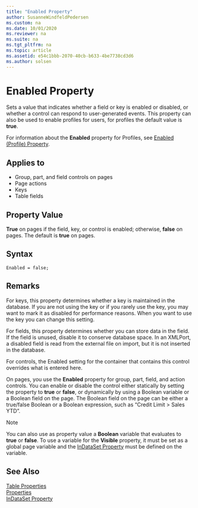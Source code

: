 ```yaml
---
title: "Enabled Property"
author: SusanneWindfeldPedersen
ms.custom: na
ms.date: 10/01/2020
ms.reviewer: na
ms.suite: na
ms.tgt_pltfrm: na
ms.topic: article
ms.assetid: e54c1bbb-2070-40cb-b633-4be7738cd3d6
ms.author: solsen
---
```


# Enabled Property

Sets a value that indicates whether a field or key is enabled or disabled, or whether a control can respond to user-generated events. This property can also be used to enable profiles for users, for profiles the default value is **true**.

For information about the **Enabled** property for Profiles, see [Enabled (Profile) Property](devenv-enabled-profile-property.md).

## Applies to  

- Group, part, and field controls on pages  
- Page actions  
- Keys  
- Table fields  

## Property Value  
 **True** on pages if the field, key, or control is enabled; otherwise, **false** on pages. The default is **true** on pages.  

## Syntax

```AL
Enabled = false;
```

## Remarks

For keys, this property determines whether a key is maintained in the database. If you are not using the key or if you rarely use the key, you may want to mark it as disabled for performance reasons. When you want to use the key you can change this setting.  

For fields, this property determines whether you can store data in the field. If the field is unused, disable it to conserve database space. In an XMLPort, a disabled field is read from the external file on import, but it is not inserted in the database.  

For controls, the Enabled setting for the container that contains this control overrides what is entered here.  

On pages, you use the **Enabled** property for group, part, field, and action controls. You can enable or disable the control either statically by setting the property to **true** or **false**, or dynamically by using a Boolean variable or a Boolean field on the page. The Boolean field on the page can be either a true/false Boolean or a Boolean expression, such as “Credit Limit > Sales YTD”.  

> [!NOTE]  
> You can also use as property value a **Boolean** variable that evaluates to **true** or **false**. To use a variable for the **Visible** property, it must be set as a global page variable and the [InDataSet Property](devenv-indataset-property.md) must be defined on the variable.

## See Also

[Table Properties](devenv-table-properties.md)  
[Properties](devenv-properties.md)  
[InDataSet Property](devenv-indataset-property.md)
